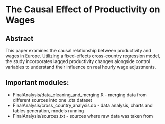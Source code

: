 # The Causal Effect of Productivity on Wages

## Abstract
This paper examines the causal relationship between productivity and wages in
Europe. Utilizing a fixed-effects cross-country regression model, the study incorporates
lagged productivity changes alongside control variables to understand their influence on real hourly wage
adjustments.

## Important modules:
- FinalAnalysis/data_cleaning_and_merging.R - merging data from different sources into one .dta dataset
- FinalAnalysis/cross_country_analysis.do - data analysis, charts and tables generation, models running
- FinalAnalysis/sources.txt - sources where raw data was taken from

 
